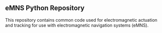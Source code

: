 ## eMNS Python Repository
This repository contains common code used for electromagnetic actuation and tracking for use with electromagnetic navigation systems (eMNS).